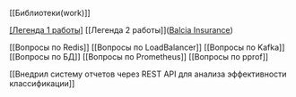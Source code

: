 [[Библиотеки(work)]]

[[Легенда 1 работы]]([Autostrade](https://www.develer.com/en/case-studies/iot-system-for-motorway-junctions/))
[[Легенда 2 работы]]([Balcia Insurance](https://chililabs.io/portfolio/Balcia))

[[Вопросы по Redis]]
[[Вопросы по LoadBalancer]]
[[Вопросы по Kafka]]
[[Вопросы по БД]]
[[Вопросы по Prometheus]]
[[Вопросы по pprof]]

[[Внедрил систему отчетов через REST API для анализа эффективности классификации]]